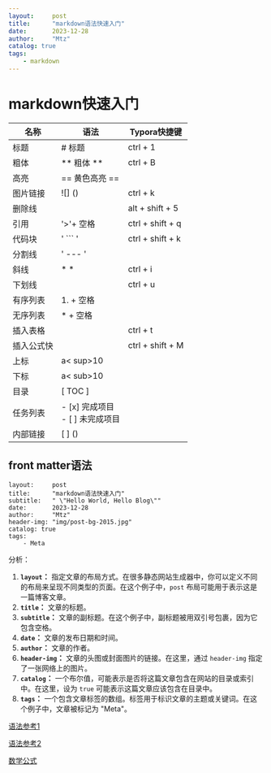 ```yaml
---
layout:     post
title:      "markdown语法快速入门"
date:       2023-12-28
author:     "Mtz"
catalog: true
tags:
    - markdown
---
```


# markdown快速入门

| 名称       | 语法                                | Typora快捷键     |
| ---------- | ----------------------------------- | ---------------- |
| 标题       | # 标题                              | ctrl + 1         |
| 粗体       | **  粗体   **                       | ctrl + B         |
| 高亮       | == 黄色高亮 ==                      |                  |
| 图片链接   | ![] ()                              | ctrl + k         |
| 删除线     |                                     | alt + shift + 5  |
| 引用       | '>'+ 空格                           | ctrl + shift + q |
| 代码块     | '     ```       '                   | ctrl + shift + k |
| 分割线     | '       ---        '                |                  |
| 斜线       | * *                                 | ctrl + i         |
| 下划线     |                                     | ctrl + u         |
| 有序列表   | 1.  + 空格                          |                  |
| 无序列表   | *  + 空格                           |                  |
| 插入表格   |                                     | ctrl  + t        |
| 插入公式快 |                                     | ctrl + shift + M |
| 上标       | a< sup>10 </sup>                    |                  |
| 下标       | a< sub>10 </sub>                    |                  |
| 目录       | [ TOC ]                             |                  |
| 任务列表   | - [x] 完成项目<br/>- [ ] 未完成项目 |                  |
| 内部链接   | [ ] ()                              |                  |

## front matter语法

```text
layout:     post
title:      "markdown语法快速入门"
subtitle:   " \"Hello World, Hello Blog\""
date:       2023-12-28
author:     "Mtz"
header-img: "img/post-bg-2015.jpg"
catalog: true
tags:
    - Meta
```

分析：

1. **`layout`：** 指定文章的布局方式。在很多静态网站生成器中，你可以定义不同的布局来呈现不同类型的页面。在这个例子中，`post` 布局可能用于表示这是一篇博客文章。
2. **`title`：** 文章的标题。
3. **`subtitle`：** 文章的副标题。在这个例子中，副标题被用双引号包裹，因为它包含空格。
4. **`date`：** 文章的发布日期和时间。
5. **`author`：** 文章的作者。
6. **`header-img`：** 文章的头图或封面图片的链接。在这里，通过 `header-img` 指定了一张网络上的图片。
7. **`catalog`：** 一个布尔值，可能表示是否将这篇文章包含在网站的目录或索引中。在这里，设为 `true` 可能表示这篇文章应该包含在目录中。
8. **`tags`：** 一个包含文章标签的数组。标签用于标识文章的主题或关键词。在这个例子中，文章被标记为 "Meta"。

[语法参考1](https://zhuanlan.zhihu.com/p/138627806)

[语法参考2](https://blog.csdn.net/kt1776133839/article/details/123213530)

[数学公式](https://blog.csdn.net/kt1776133839/article/details/123213530)
